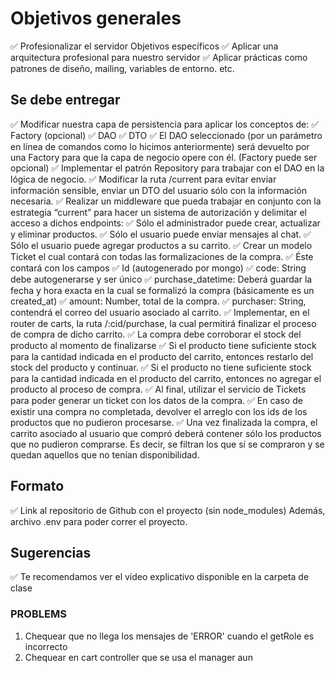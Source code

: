 # Objetivos generales

✅ Profesionalizar el servidor
Objetivos específicos
✅ Aplicar una arquitectura profesional para nuestro servidor
✅ Aplicar prácticas como patrones de diseño, mailing, variables de entorno. etc.

## Se debe entregar

✅ Modificar nuestra capa de persistencia para aplicar los conceptos de:
  ✅ Factory (opcional)
  ✅ DAO
  ✅  DTO
  ✅ El DAO seleccionado (por un parámetro en línea de comandos como lo hicimos anteriormente) será devuelto por una Factory para que la capa de negocio opere con él. (Factory puede ser opcional)
✅ Implementar el patrón Repository para trabajar con el DAO en la lógica de negocio. 
✅ Modificar la ruta  /current para evitar enviar información sensible, enviar un DTO del usuario sólo con la información necesaria.
✅ Realizar un middleware que pueda trabajar en conjunto con la estrategia “current” para hacer un sistema de autorización y delimitar el acceso a dichos endpoints:
  ✅ Sólo el administrador puede crear, actualizar y eliminar productos.
  ✅ Sólo el usuario puede enviar mensajes al chat.
  ✅ Sólo el usuario puede agregar productos a su carrito.
✅ Crear un modelo Ticket el cual contará con todas las formalizaciones de la compra.
✅ Éste contará con los campos
  ✅ Id (autogenerado por mongo)
  ✅ code: String debe autogenerarse y ser único
  ✅ purchase_datetime: Deberá guardar la fecha y hora exacta en la cual se formalizó la compra (básicamente es un created_at)
  ✅ amount: Number, total de la compra.
  ✅ purchaser: String, contendrá el correo del usuario asociado al carrito.
✅ Implementar, en el router de carts, la ruta /:cid/purchase, la cual permitirá finalizar el proceso de compra de dicho carrito.
✅ La compra debe corroborar el stock del producto al momento de finalizarse
✅ Si el producto tiene suficiente stock para la cantidad indicada en el producto del carrito, entonces restarlo del stock del producto y continuar.
✅ Si el producto no tiene suficiente stock para la cantidad indicada en el producto del carrito, entonces no agregar el producto al proceso de compra. 
✅ Al final, utilizar el servicio de Tickets para poder generar un ticket con los datos de la compra.
✅ En caso de existir una compra no completada, devolver el arreglo con los ids de los productos que no pudieron procesarse.
✅ Una vez finalizada la compra, el carrito asociado al usuario que compró deberá contener sólo los productos que no pudieron comprarse. Es decir, se filtran los que sí se compraron y se quedan aquellos que no tenían disponibilidad.

## Formato

✅ Link al repositorio de Github con el proyecto (sin node_modules)
Además, archivo .env para poder correr el proyecto.

## Sugerencias

✅ Te recomendamos ver el vídeo explicativo disponible en la carpeta de clase


### PROBLEMS

1. Chequear que no llega los mensajes de 'ERROR' cuando el getRole es incorrecto
3. Chequear en cart controller que se usa el manager aun